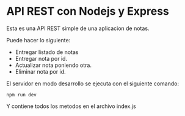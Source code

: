 # API REST con Nodejs y Express

Esta es una API REST simple de una aplicacion de notas.

Puede hacer lo siguiente:

- Entregar listado de notas
- Entregar nota por id.
- Actualizar nota poniendo otra.
- Eliminar nota por id.

El servidor en modo desarrollo se ejecuta con el siguiente comando:

`npm run dev`

Y contiene todos los metodos en el archivo index.js
